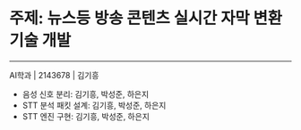# 주제: 뉴스등 방송 콘텐츠 실시간 자막 변환 기술 개발 
---
AI학과 | 2143678 | 김기흥

- 음성 신호 분리: 김기흥, 박성준, 하은지
- STT 분석 패킷 설계: 김기흥, 박성준, 하은지
- STT 엔진 구현: 김기흥, 박성준, 하은지
